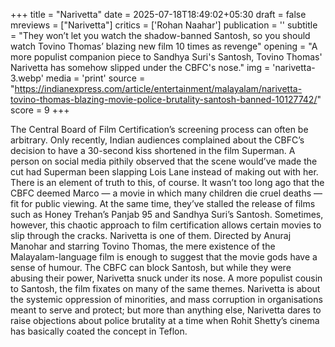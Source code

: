 +++
title = "Narivetta"
date = 2025-07-18T18:49:02+05:30
draft = false
mreviews = ["Narivetta"]
critics = ['Rohan Naahar']
publication = ''
subtitle = "They won’t let you watch the shadow-banned Santosh, so you should watch Tovino Thomas’ blazing new film 10 times as revenge"
opening = "A more populist companion piece to Sandhya Suri's Santosh, Tovino Thomas' Narivetta has somehow slipped under the CBFC's nose."
img = 'narivetta-3.webp'
media = 'print'
source = "https://indianexpress.com/article/entertainment/malayalam/narivetta-tovino-thomas-blazing-movie-police-brutality-santosh-banned-10127742/"
score = 9
+++

The Central Board of Film Certification’s screening process can often be arbitrary. Only recently, Indian audiences complained about the CBFC’s decision to have a 30-second kiss shortened in the film Superman. A person on social media pithily observed that the scene would’ve made the cut had Superman been slapping Lois Lane instead of making out with her. There is an element of truth to this, of course. It wasn’t too long ago that the CBFC deemed Marco — a movie in which many children die cruel deaths — fit for public viewing. At the same time, they’ve stalled the release of films such as Honey Trehan’s Panjab 95 and Sandhya Suri’s Santosh. Sometimes, however, this chaotic approach to film certification allows certain movies to slip through the cracks. Narivetta is one of them. Directed by Anuraj Manohar and starring Tovino Thomas, the mere existence of the Malayalam-language film is enough to suggest that the movie gods have a sense of humour. The CBFC can block Santosh, but while they were abusing their power, Narivetta snuck under its nose. A more populist cousin to Santosh, the film fixates on many of the same themes. Narivetta is about the systemic oppression of minorities, and mass corruption in organisations meant to serve and protect; but more than anything else, Narivetta dares to raise objections about police brutality at a time when Rohit Shetty’s cinema has basically coated the concept in Teflon.
